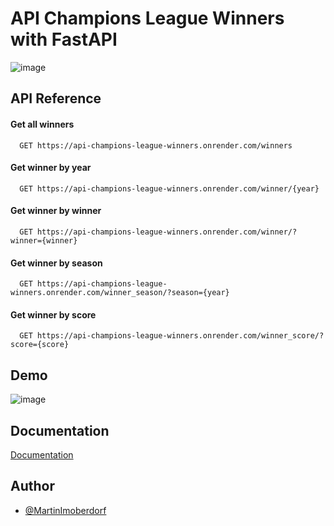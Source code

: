 
# API Champions League Winners with FastAPI

![image](https://github.com/MartinImoberdorf/API-Champions-League-Winners/assets/93394695/a4653afa-6cfe-4c24-bf61-50e655953ed2)




## API Reference

#### Get all winners

```
  GET https://api-champions-league-winners.onrender.com/winners
```


#### Get winner by year

```
  GET https://api-champions-league-winners.onrender.com/winner/{year}
```

#### Get winner by winner

```
  GET https://api-champions-league-winners.onrender.com/winner/?winner={winner}
```

#### Get winner by season

```
  GET https://api-champions-league-winners.onrender.com/winner_season/?season={year}
```

#### Get winner by score

```
  GET https://api-champions-league-winners.onrender.com/winner_score/?score={score}
```


## Demo

![image](https://github.com/MartinImoberdorf/API-Champions-League-Winners/assets/93394695/187fdbc6-c296-4ed8-ba4c-0054fdf58bd0)


## Documentation

[Documentation](https://api-champions-league-winners.onrender.com/docs#/)


## Author

- [@MartinImoberdorf](https://github.com/MartinImoberdorf)

